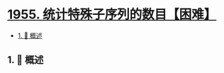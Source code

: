 # [1955. 统计特殊子序列的数目【困难】](https://github.com/Tdahuyou/TNotes.leetcode/tree/main/notes/1955.%20%E7%BB%9F%E8%AE%A1%E7%89%B9%E6%AE%8A%E5%AD%90%E5%BA%8F%E5%88%97%E7%9A%84%E6%95%B0%E7%9B%AE%E3%80%90%E5%9B%B0%E9%9A%BE%E3%80%91)

<!-- region:toc -->

- [1. 📝 概述](#1--概述)

<!-- endregion:toc -->

## 1. 📝 概述
